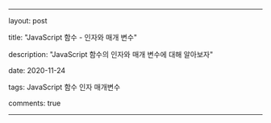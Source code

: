 ---

layout: post

title: "JavaScript 함수 - 인자와 매개 변수"

description: "JavaScript 함수의 인자와 매개 변수에 대해 알아보자"

date: 2020-11-24

tags: JavaScript 함수 인자 매개변수

comments: true

---